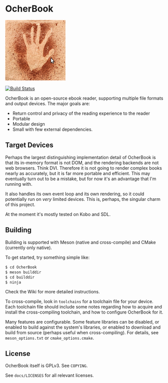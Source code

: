 # OcherBook

![Ocher handprint](docs/hand.png)

[![Build Status](https://travis-ci.org/ccoffing/OcherBook.svg?branch=develop)](https://travis-ci.org/ccoffing/OcherBook)

OcherBook is an open-source ebook reader, supporting multiple file formats and
output devices.  The major goals are:

- Return control and privacy of the reading experience to the reader
- Portable
- Modular design
- Small with few external dependencies.

## Target Devices

Perhaps the largest distinguishing implementation detail of OcherBook is that
its in-memory format is not DOM, and the rendering backends are not web
browsers.  Think DVI.  Therefore it is not going to render complex books nearly
as accurately, but it is far more portable and efficient.  This may eventually
turn out to be a mistake, but for now it's an advantage that I'm running with.

It also handles its own event loop and its own rendering, so it could
potentially run on _very_ limited devices.  This is, perhaps, the singular charm
of this project.

At the moment it's mostly tested on Kobo and SDL.

## Building

Building is supported with Meson (native and cross-compile) and CMake
(currently only native).

To get started, try something simple like:

    $ cd OcherBook
    $ meson builddir
    $ cd builddir
    $ ninja

Check the Wiki for more detailed instructions.

To cross-compile, look in `toolchains` for a toolchain file for your
device.  Each toolchain file should include some notes regarding how to acquire
and install the cross-compiling toolchain, and how to configure OcherBook for it.

Many features are configurable.  Some feature libraries can be disabled, or
enabled to build against the system's libraries, or enabled to download and
build from source (perhaps useful when cross-compiling).  For details, see
`meson_options.txt` or `cmake_options.cmake`.

## License

OcherBook itself is GPLv3.  See `COPYING`.

See `docs/LICENSES` for all relevant licenses.
